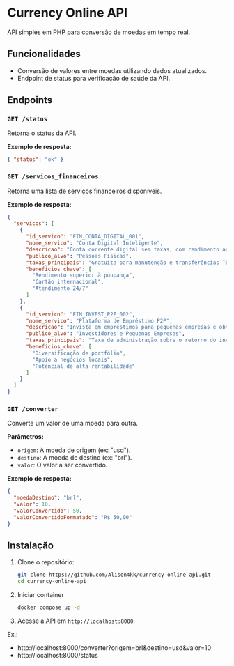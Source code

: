 # Currency Online API

API simples em PHP para conversão de moedas em tempo real.

## Funcionalidades

- Conversão de valores entre moedas utilizando dados atualizados.
- Endpoint de status para verificação de saúde da API.

## Endpoints

### `GET /status`

Retorna o status da API.

**Exemplo de resposta:**
```json
{ "status": "ok" }
```

### `GET /servicos_financeiros`
Retorna uma lista de serviços financeiros disponíveis.

**Exemplo de resposta:**
```json
{
  "servicos": [
    {
      "id_servico": "FIN_CONTA_DIGITAL_001",
      "nome_servico": "Conta Digital Inteligente",
      "descricao": "Conta corrente digital sem taxas, com rendimento automático e cartão de crédito integrado.",
      "publico_alvo": "Pessoas Físicas",
      "taxas_principais": "Gratuita para manutenção e transferências TED/PIX.",
      "beneficios_chave": [
        "Rendimento superior à poupança",
        "Cartão internacional",
        "Atendimento 24/7"
      ]
    },
    {
      "id_servico": "FIN_INVEST_P2P_002",
      "nome_servico": "Plataforma de Empréstimo P2P",
      "descricao": "Invista em empréstimos para pequenas empresas e obtenha retornos atrativos.",
      "publico_alvo": "Investidores e Pequenas Empresas",
      "taxas_principais": "Taxa de administração sobre o retorno do investimento.",
      "beneficios_chave": [
        "Diversificação de portfólio",
        "Apoio a negócios locais",
        "Potencial de alta rentabilidade"
      ]
    }
  ]
}
```

### `GET /converter`
Converte um valor de uma moeda para outra.

**Parâmetros:**
- `origem`: A moeda de origem (ex: "usd").
- `destino`: A moeda de destino (ex: "brl").
- `valor`: O valor a ser convertido.

**Exemplo de resposta:**
```json
{
  "moedaDestino": "brl",
  "valor": 10,
  "valorConvertido": 50,
  "valorConvertidoFormatado": "R$ 50,00"
}

```


## Instalação

1. Clone o repositório:
   ```bash
   git clone https://github.com/Alison4kk/currency-online-api.git
   cd currency-online-api
    ```

2. Iniciar container 
    ```bash
    docker compose up -d
    ```


3. Acesse a API em `http://localhost:8000`.

Ex.:
- http://localhost:8000/converter?origem=brl&destino=usd&valor=10
- http://localhost:8000/status